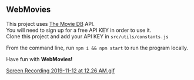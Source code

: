 ## WebMovies

This project uses [The Movie DB](https://themoviedb.org) API.   
You will need to sign up for a free API KEY in order to use it.   
Clone this project and add your API KEY in `src/utils/constants.js`  

From the command line, run `npm i && npm start` to run the program locally.

Have fun with **WebMovies!**

<div class="cloudapp-embed" data-slug="7b5133783160"><a href="https://cl.ly/7b5133783160">Screen Recording 2019-11-12 at 12.26 AM.gif</a><script async src="https://embed.cl.ly/embedded.gz.js" charset="utf-8"></script></div>

